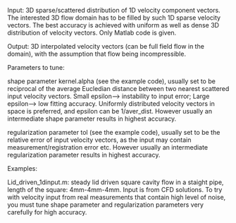 Input: 3D sparse/scattered distribution of 1D velocity component vectors. The interested 3D flow domain has to be filled by such 1D sparse velocity vectors. The best accuracy is achieved with uniform as well as dense 3D distribution of velocity vectors. Only Matlab code is given.

Output: 3D interpolated velocity vectors (can be full field flow in the domain), with the assumption that flow being incompressible.

Parameters to tune:

shape parameter kernel.alpha (see the example code), usually set to be reciprocal of the average Eucledian distance between two nearest scattered input velocity vectors. Small epsilon--> instability to input error; Large epsilon--> low fitting accuracy. Uniformly distributed velocity vectors in space is preferred, and epsilon can be 1/aver_dist. However usually an intermediate shape parameter results in highest accuracy.

regularization parameter tol (see the example code), usually set to be the relative error of input velocity vectors, as the input may contain measurement/registration error etc. However usually an intermediate regularization parameter results in highest accuracy.

Examples:

Lid_driven_1dinput.m: steady lid driven square cavity flow in a staight pipe, length of the square: 4mm-4mm-4mm. Input is from CFD solutions.
To try with velocity input from real measurements that contain high level of noise, you must tune shape parameter and regularization parameters very carefully for high accuracy.
